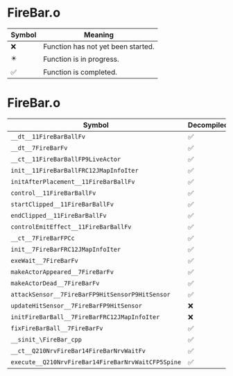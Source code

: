 # FireBar.o
| Symbol | Meaning 
| ------------- | ------------- 
| :x: | Function has not yet been started. 
| :eight_pointed_black_star: | Function is in progress. 
| :white_check_mark: | Function is completed. 


# FireBar.o
| Symbol | Decompiled? |
| ------------- | ------------- |
| `__dt__11FireBarBallFv` | :white_check_mark: |
| `__dt__7FireBarFv` | :white_check_mark: |
| `__ct__11FireBarBallFP9LiveActor` | :white_check_mark: |
| `init__11FireBarBallFRC12JMapInfoIter` | :white_check_mark: |
| `initAfterPlacement__11FireBarBallFv` | :white_check_mark: |
| `control__11FireBarBallFv` | :white_check_mark: |
| `startClipped__11FireBarBallFv` | :white_check_mark: |
| `endClipped__11FireBarBallFv` | :white_check_mark: |
| `controlEmitEffect__11FireBarBallFv` | :white_check_mark: |
| `__ct__7FireBarFPCc` | :white_check_mark: |
| `init__7FireBarFRC12JMapInfoIter` | :white_check_mark: |
| `exeWait__7FireBarFv` | :white_check_mark: |
| `makeActorAppeared__7FireBarFv` | :white_check_mark: |
| `makeActorDead__7FireBarFv` | :white_check_mark: |
| `attackSensor__7FireBarFP9HitSensorP9HitSensor` | :white_check_mark: |
| `updateHitSensor__7FireBarFP9HitSensor` | :x: |
| `initFireBarBall__7FireBarFRC12JMapInfoIter` | :x: |
| `fixFireBarBall__7FireBarFv` | :white_check_mark: |
| `__sinit_\FireBar_cpp` | :white_check_mark: |
| `__ct__Q210NrvFireBar14FireBarNrvWaitFv` | :white_check_mark: |
| `execute__Q210NrvFireBar14FireBarNrvWaitCFP5Spine` | :white_check_mark: |
